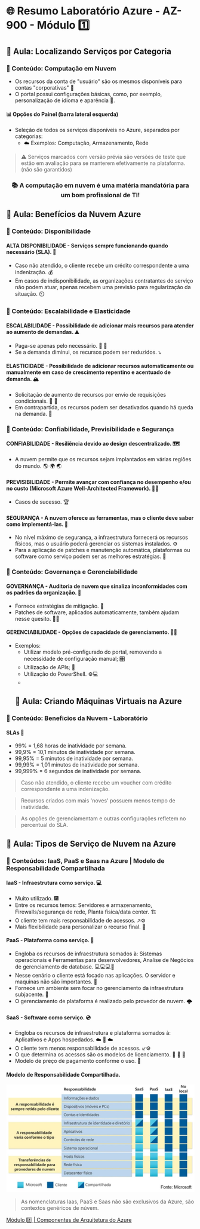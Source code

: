 # 🌐 Resumo Laboratório Azure - AZ-900 - Módulo 1️⃣

## 🏫 Aula: Localizando Serviços por Categoria
### 🔖 Conteúdo: Computação em Nuvem

* Os recursos da conta de "usuário" são os mesmos disponíveis para contas "corporativas" 🔄
* O portal possui configurações básicas, como, por exemplo, personalização de idioma e aparência 🎨.

#### 📊 Opções do Painel (barra lateral esquerda)
* Seleção de todos os serviços disponíveis no Azure, separados por categorias:
  * ☁️ Exemplos: Computação, Armazenamento, Rede

> ⚠️ Serviços marcados com versão prévia são versões de teste que estão em avaliação para se manterem efetivamente na plataforma. (não são garantidos)

 
### <p align="center"> 📚 A computação em nuvem é uma matéria mandatória para um bom profissional de TI!</p>



## 🏫 Aula: Benefícios da Nuvem Azure

### 🔖 Conteúdo: Disponibilidade

#### ALTA DISPONIBILIDADE - Serviços sempre funcionando quando necessário (SLA). 🤝
* Caso não atendido, o cliente recebe um crédito correspondente a uma indenização. 💰
* Em casos de indisponibilidade, as organizações contratantes do serviço não podem atuar, apenas recebem uma previsão para regularização da situação. ⏲️

### 🔖 Conteúdo: Escalabilidade e Elasticidade

#### ESCALABILIDADE - Possibilidade de adicionar mais recursos para atender ao aumento de demandas. ⛰️
* Paga-se apenas pelo necessário. 🐖 💸
* Se a demanda diminui, os recursos podem ser reduzidos. ⤵️

#### ELASTICIDADE - Possibilidade de adicionar recursos automaticamente ou manualmente em caso de crescimento repentino e acentuado de demanda. 🏔️
* Solicitação de aumento de recursos por envio de requisições condicionais. 🛒 🧠
* Em contrapartida, os recursos podem ser desativados quando há queda na demanda. 🔽

### 🔖 Conteúdo: Confiabilidade, Previsibilidade e Segurança

#### CONFIABILIDADE - Resiliência devido ao design descentralizado. 🗺️
* A nuvem permite que os recursos sejam implantados em várias regiões do mundo. 🌎 🌍 🌏

#### PREVISIBILIDADE - Permite avançar com confiança no desempenho e/ou no custo (Microsoft Azure Well-Architected Framework). 🦸‍♂️
* Casos de sucesso. 🏆

#### SEGURANÇA - A nuvem oferece as ferramentas, mas o cliente deve saber como implementá-las. 🦺
* No nível máximo de segurança, a infraestrutura fornecerá os recursos físicos, mas o usuário poderá gerenciar os sistemas instalados. ⚙️
* Para a aplicação de patches e manutenção automática, plataformas ou software como serviço podem ser as melhores estratégias. 🤖

### 🔖 Conteúdo: Governança e Gerenciabilidade

#### GOVERNANÇA - Auditoria de nuvem que sinaliza inconformidades com os padrões da organização. 🔎
* Fornece estratégias de mitigação. 🧰
* Patches de software, aplicados automaticamente, também ajudam nesse quesito. 💁‍♂️

#### GERENCIABILIDADE - Opções de capacidade de gerenciamento. 👨‍💼
* Exemplos:
  * Utilizar modelo pré-configurado do portal, removendo a necessidade de configuração manual; 🎛️
  * Utilização de APIs; 🔌
  * Utilização do PowerShell. ⚙️💻
  * 
  ## 🏫 Aula: Criando Máquinas Virtuais na Azure

### 🔖 Conteúdo: Beneficios da Nuvem - Laboratório

#### SLAs 🤝
* 99% = 1,68 horas de inatividade por semana.
* 99,9% = 10,1 minutos de inatividade por semana.
* 99,95% = 5 minutos de inatividade por semana.
* 99,99% = 1,01 minutos de inatividade por semana.
* 99,999% = 6 segundos de inatividade por semana.
> Caso não atendido, o cliente recebe um voucher com crédito correspondente a uma indenização.

> Recursos criados com mais 'noves' possuem menos tempo de inatividade.
 
> As opções de gerenciamentam e outras configurações refletem no percentual do SLA.
> 
## 🏫 Aula: Tipos de Serviço de Nuvem na Azure

### 🔖 Conteúdos: IaaS, PaaS e Saas na Azure | Modelo de Responsabilidade Compartilhada

#### IaaS - Infraestrutura como serviço. 💻
* Muito utilizado. 🎆
* Entre os recursos temos: Servidores e armazenamento, Firewalls/segurança de rede, Planta fisica/data center. 🏗️
* O cliente tem mais responsabilidade de acessos. ↗️⚙️
* Mais flexibilidade para personalizar o recurso final. 🔆

#### PaaS - Plataforma como serviço. 🧰
* Engloba os recursos de infraestrutura somados à: Sistemas operacionais e Ferramentas para desenvolvedores, Analise de Negócios de gerenciamento de database. 💻💻💻🔆
* Nesse cenário o cliente está focado nas aplicações. O servidor e maquinas não são importantes. 👀
* Fornece um ambiente sem focar no gerenciamento da infraestrutura subjacente. 🌴
* O gerenciamento de plataforma é realizado pelo provedor de nuvem. 🌩️

#### SaaS - Software como serviço. 💿
* Engloba os recursos de infraestrutura e plataforma somados à: Aplicativos e Apps hospedados. ☁️ 📱 ☁️
* O cliente tem menos responsabilidade de acessos. ↙️⚙️
* O que determina os acessos são os modelos de licenciamento. 🥇 🥈 🥉
* Modelo de preço de pagamento conforme o uso. 💸

#### Modelo de Responsabilidade Compartilhada.
![Modelo](https://github.com/thiagofs84/Res_Lab_Azure/blob/main/Modelo.JPG)

> As nomenclaturas Iaas, PaaS e Saas não são exclusivos da Azure, são contextos genéricos de núvem.

[Módulo 2️⃣ | Componentes de Arquitetura do Azure](https://github.com/thiagofs84/Res_Lab_Azure/blob/main/README2.md)

